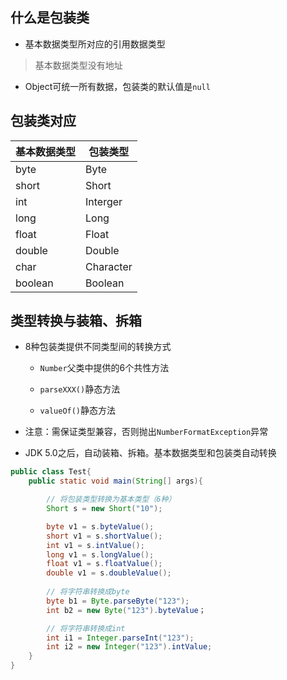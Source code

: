 ## 什么是包装类
- 基本数据类型所对应的引用数据类型
> 基本数据类型没有地址
- Object可统一所有数据，包装类的默认值是`null`

## 包装类对应

|基本数据类型|包装类型|
|-|-|
|byte|Byte|
|short|Short|
|int|Interger|
|long|Long|
|float|Float|
|double|Double|
|char|Character|
|boolean|Boolean|

## 类型转换与装箱、拆箱
- 8种包装类提供不同类型间的转换方式
  * `Number`父类中提供的6个共性方法

  * `parseXXX()`静态方法

  * `valueOf()`静态方法

- 注意：需保证类型兼容，否则抛出`NumberFormatException`异常

- JDK 5.0之后，自动装箱、拆箱。基本数据类型和包装类自动转换
```java
public class Test{
    public static void main(String[] args){

        // 将包装类型转换为基本类型（6种）
        Short s = new Short("10");

        byte v1 = s.byteValue();
        short v1 = s.shortValue();
        int v1 = s.intValue();
        long v1 = s.longValue();
        float v1 = s.floatValue();
        double v1 = s.doubleValue();
        
        // 将字符串转换成byte
        byte b1 = Byte.parseByte("123");
        int b2 = new Byte("123").byteValue；

        // 将字符串转换成int
        int i1 = Integer.parseInt("123");
        int i2 = new Integer("123").intValue;
    }
}
```

